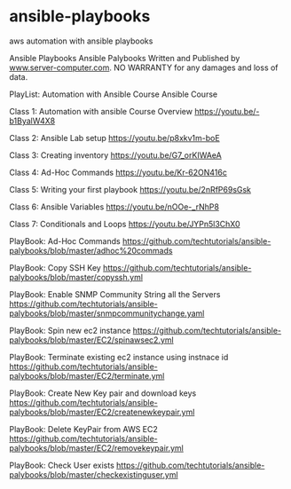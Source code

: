 # ansible-playbooks
aws automation with ansible playbooks

Ansible Playbooks Ansible Palybooks Written and Published by www.server-computer.com. NO WARRANTY for any damages and loss of data.

PlayList: Automation with Ansible Course Ansible Course

Class 1: Automation with ansible Course Overview https://youtu.be/-b1ByalW4X8

Class 2: Ansible Lab setup https://youtu.be/p8xkv1m-boE

Class 3: Creating inventory https://youtu.be/G7_orKIWAeA

Class 4: Ad-Hoc Commands https://youtu.be/Kr-62ON416c

Class 5: Writing your first playbook https://youtu.be/2nRfP69sGsk

Class 6: Ansible Variables https://youtu.be/nOOe-_rNhP8

Class 7: Conditionals and Loops https://youtu.be/JYPn5l3ChX0

PlayBook: Ad-Hoc Commands https://github.com/techtutorials/ansible-palybooks/blob/master/adhoc%20commads

PlayBook: Copy SSH Key https://github.com/techtutorials/ansible-palybooks/blob/master/copyssh.yml

PlayBook: Enable SNMP Community String all the Servers https://github.com/techtutorials/ansible-palybooks/blob/master/snmpcommunitychange.yaml

PlayBook: Spin new ec2 instance https://github.com/techtutorials/ansible-palybooks/blob/master/EC2/spinawsec2.yml

PlayBook: Terminate existing ec2 instance using instnace id https://github.com/techtutorials/ansible-palybooks/blob/master/EC2/terminate.yml

PlayBook: Create New Key pair and download keys https://github.com/techtutorials/ansible-palybooks/blob/master/EC2/createnewkeypair.yml

PlayBook: Delete KeyPair from AWS EC2 https://github.com/techtutorials/ansible-palybooks/blob/master/EC2/removekeypair.yml

PlayBook: Check User exists https://github.com/techtutorials/ansible-palybooks/blob/master/checkexistinguser.yml
